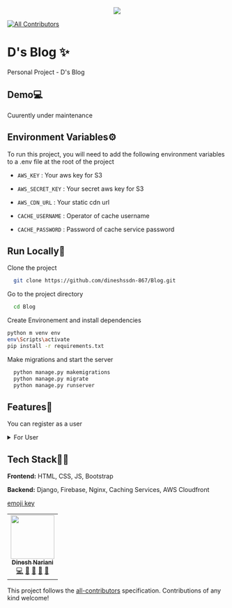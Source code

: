 <div align="center">
  
<img src="https://d-fantom-blog.herokuapp.com/static/img/ds-d-s-purple-letter-logo-design-with-creative-liquid-effect-flowing-vector-illustration-MFR65B.png">
  
</div>

<!-- ALL-CONTRIBUTORS-BADGE:START - Do not remove or modify this section -->

[![All Contributors](https://img.shields.io/badge/all_contributors-1-orange.svg?style=flat-square)](#contributors-)

<!-- ALL-CONTRIBUTORS-BADGE:END -->

# D's Blog ✨

Personal Project - D's Blog

## Demo💻

<!-- [Demo](https://d-fantom-blog.herokuapp.com/) -->
Cuurently under maintenance

## Environment Variables⚙

To run this project, you will need to add the following environment variables to a .env file at the root of the project


- `AWS_KEY` : Your aws key for S3

- `AWS_SECRET_KEY` : Your secret aws key for S3

- `AWS_CDN_URL` : Your static cdn url

- `CACHE_USERNAME` : Operator of cache username

- `CACHE_PASSWORD` : Password of cache service password

## Run Locally🚀

Clone the project

```bash
  git clone https://github.com/dineshssdn-867/Blog.git
```

Go to the project directory

```bash
  cd Blog
```

Create Environement and install dependencies

```bash
python m venv env
env\Scripts\activate
pip install -r requirements.txt
```

Make migrations and start the server

```bash
  python manage.py makemigrations
  python manage.py migrate
  python manage.py runserver
```

## Features🧾

You can register as a user
<details>
  <summary>For User</summary>
  
  - Add blog, delete blog, update blog.
  - Like or comment to the blog.
  - Archive the blog or save for yourself.
</details>


## Tech Stack👨‍💻

**Frontend:** HTML, CSS, JS, Bootstrap

**Backend:** Django, Firebase, Nginx, Caching Services, AWS Cloudfront

[emoji key](https://allcontributors.org/docs/en/emoji-key)

<!-- ALL-CONTRIBUTORS-LIST:START - Do not remove or modify this section -->
<!-- prettier-ignore-start -->
<!-- markdownlint-disable -->
<table>
  <tr>
    <td align="center"><a href="https://github.com/dineshssdn-867"><img src="https://avatars.githubusercontent.com/u/66898317?v=4" width="100px;" alt=""/><br /><sub><b>Dinesh Nariani</b></sub></a><br /><a href="https://github.com/dineshssdn-867/DIM/commits?author=dineshssdn-867" title="Code">💻</a> <a href="https://github.com/dineshssdn-867/DIM/commits?author=dineshssdn-867" title="Documentation">📖</a> <a href="#design-dineshssdn-867" title="Design">🎨</a> <a href="#maintenance-dineshssdn-867" title="Maintenance">🚧</a> <a href="#projectManagement-dineshssdn-867" title="Project Management">📆</a></td>
  </tr>
</table>

<!-- markdownlint-restore -->
<!-- prettier-ignore-end -->

<!-- ALL-CONTRIBUTORS-LIST:END -->

This project follows the [all-contributors](https://github.com/all-contributors/all-contributors) specification. Contributions of any kind welcome!
